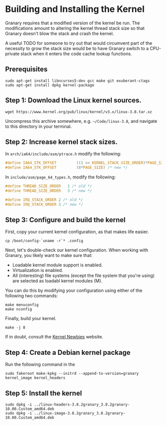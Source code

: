 Building and Installing the Kernel
==================================

Granary requires that a modified version of the kernel be run.
The modifications amount to altering the kernel thread stack size
so that Granary doesn't blow the stack and crash the kernel.

A useful TODO for someone to try out that would circumvent part of
the necessity to grow the stack size would be to have Granary switch
to a CPU-private stack when it enters the code cache lookup functions.

## Prerequisites

```basemake
sudo apt-get install libncurses5-dev gcc make git exuberant-ctags
sudo apt-get install dpkg kernel-package
```

## Step 1: Download the Linux kernel sources.

```basemake
wget https://www.kernel.org/pub/linux/kernel/v3.x/linux-3.8.tar.xz
```

Uncompress this archive somewhere, e.g. `~/Code/linux-3.8`, and
navigate to this directory in your terminal.

## Step 2: Increase kernel stack sizes.

In `arch/ia64/include/asm/ptrace.h` modify the following:

```c
#define IA64_STK_OFFSET         ((1 << KERNEL_STACK_SIZE_ORDER)*PAGE_SIZE) /* old */
#define IA64_STK_OFFSET         (8*PAGE_SIZE) /* new */
```

In `include/asm/page_64_types.h`, modify the following:

```c
#define THREAD_SIZE_ORDER   1 /* old */
#define THREAD_SIZE_ORDER   3 /* new */
```

```c
#define IRQ_STACK_ORDER 2 /* old */
#define IRQ_STACK_ORDER 3 /* new */
```

## Step 3: Configure and build the kernel

First, copy your current kernel configuration, as that makes life
easier.

```basemake
cp /boot/config-`uname -r`* .config
```

Next, let's double-check our kernel configuration. When working with
Granary, you likely want to make sure that:

  - Loadable kernel module support is enabled.
  - Virtualization is enabled.
  - All (interesting) file systems (except the file system that you're
    using) are selected as loadabl kernel modules (M).

You can do this by modifying your configuration using either of the
following two commands:

```basemake
make menuconfig
make nconfig
```

Finally, build your kernel.

```basemake
make -j 8
```

If in doubt, consult the [Kernel Newbies](http://kernelnewbies.org/KernelBuild) website.

## Step 4: Create a Debian kernel package

Run the following command in the 

```basemake
sudo fakeroot make-kpkg --initrd --append-to-version=granary kernel_image kernel_headers
```

## Step 5: Install the kernel

```basemake
sudo dpkg -i ../linux-headers-3.8.2granary_3.8.2granary-10.00.Custom_amd64.deb
sudo dpkg -i ../linux-image-3.8.2granary_3.8.2granary-10.00.Custom_amd64.deb

```